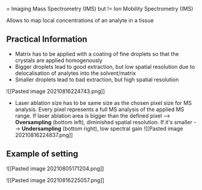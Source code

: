 = Imaging Mass Spectrometry (IMS)
but != Ion Mobility Spectrometry (IMS)

Allows to map local concentrations of an analyte in a tissue


## Practical Information
- Matrix has to be applied with a coating of fine droplets so that the crystals are applied homogenously
- Bigger droplets lead to good extraction, but low spatial resolution due to delocalisation of analytes into the solvent/matrix
- Smaller droplets lead to bad extraction, but high spatial resolution

![[Pasted image 20210816224743.png]]
- Laser ablation size has to be same size as the chosen pixel size for MS analysis. Every pixel represents a full MS analysis of the applied MS range. If laser ablation area is bigger than the defined pixel  --> __Oversampling__ (bottom left), diminished spatial resolution. If it's smaller --> __Undersampling__ (bottom right), low spectral gain 
![[Pasted image 20210816224837.png]]
## Example of setting
![[Pasted image 20210805171204.png]]

![[Pasted image 20210816225057.png]]